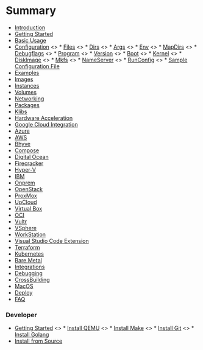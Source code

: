 # Summary

* [Introduction](introduction.md)
* [Getting Started](getting_started.md)
* [Basic Usage](basic_usage.md)
* [Configuration](configuration.md)
    <> * [Files](configuration.md#files)
    <> * [Dirs](configuration.md#dirs)
    <> * [Args](configuration.md#args)
    <> * [Env](configuration.md#env)
    <> * [MapDirs](configuration.md#mapdirs)
    <> * [Debugflags](configuration.md#debugflags)
    <> * [Program](configuration.md#program)
    <> * [Version](configuration.md#version)
    <> * [Boot](configuration.md#boot)
    <> * [Kernel](configuration.md#kernel)
    <> * [DiskImage](configuration.md#diskimage)
    <> * [Mkfs](configuration.md#mkfs)
    <> * [NameServer](configuration.md#nameserver)
    <> * [RunConfig](configuration.md#runconfig)
    <> * [Sample Configuration File](configuration.md#sample)
* [Examples](examples.md)
* [Images](images.md)
* [Instances](instances.md)
* [Volumes](volumes.md)
* [Networking](networking.md)
* [Packages](packages.md)
* [Klibs](klibs.md)
* [Hardware Acceleration](acceleration.md)
* [Google Cloud Integration](google_cloud.md)
* [Azure](azure.md)
* [AWS](aws.md)
* [Bhyve](bhyve.md)
* [Compose](compose.md)
* [Digital Ocean](digital_ocean.md)
* [Firecracker](firecracker.md)
* [Hyper-V](hyper-v.md)
* [IBM](ibm.md)
* [Onprem](onprem.md)
* [OpenStack](openstack.md)
* [ProxMox](proxmox.md)
* [UpCloud](upcloud.md)
* [Virtual Box](virtual_box.md)
* [OCI](oci.md)
* [Vultr](vultr.md)
* [VSphere](vsphere.md)
* [WorkStation](workstation.md)
* [Visual Studio Code Extension](vscode.md)
* [Terraform](terraform.md)
* [Kubernetes](k8s.md)
* [Bare Metal](bare_metal.md)
* [Integrations](integrations.md)
* [Debugging](debugging.md)
* [CrossBuilding](crossbuilding.md)
* [MacOS](mac.md)
* [Deploy](deploy.md)
* [FAQ](faq.md)

### Developer
* [Getting Started](prerequisites.md)
    <> * [Install QEMU](prerequisites.md#qemu)
    <> * [Install Make](prerequisites.md#make)
    <> * [Install Git](prerequisites.md#git)
    <> * [Install Golang](prerequisites.md#go)
* [Install from Source](source-installation.md)
